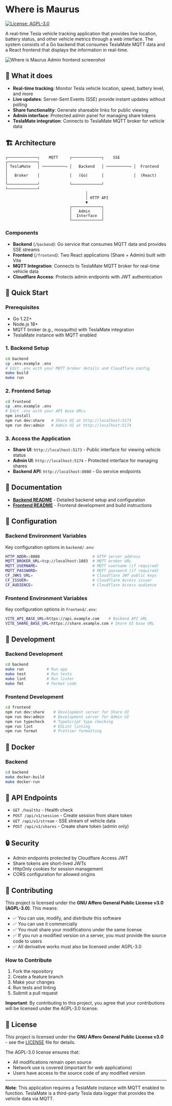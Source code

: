# Where is Maurus

[![License: AGPL-3.0](https://img.shields.io/badge/License-AGPL%203.0-blue.svg)](https://www.gnu.org/licenses/agpl-3.0)

A real-time Tesla vehicle tracking application that provides live location, battery status, and other vehicle metrics through a web interface. The system consists of a Go backend that consumes TeslaMate MQTT data and a React frontend that displays the information in real-time.

![Where is Maurus Admin frontend screenshot](docs/screenshot1.png)

## 🚗 What it does

- **Real-time tracking**: Monitor Tesla vehicle location, speed, battery level, and more
- **Live updates**: Server-Sent Events (SSE) provide instant updates without polling
- **Share functionality**: Generate shareable links for public viewing
- **Admin interface**: Protected admin panel for managing share tokens
- **TeslaMate integration**: Connects to TeslaMate MQTT broker for vehicle data

## 🏗️ Architecture

```
┌─────────────┐    MQTT     ┌─────────────┐    SSE      ┌─────────────┐
│ TeslaMate   │ ──────────→ │   Backend   │ ──────────→ │  Frontend   │
│   Broker    │             │   (Go)      │             │  (React)    │
└─────────────┘             └─────────────┘             └─────────────┘
                                   │
                                   │ HTTP API
                                   ▼
                            ┌─────────────┐
                            │   Admin     │
                            │  Interface  │
                            └─────────────┘
```

### Components

- **Backend** (`/backend`): Go service that consumes MQTT data and provides SSE streams
- **Frontend** (`/frontend`): Two React applications (Share + Admin) built with Vite
- **MQTT Integration**: Connects to TeslaMate MQTT broker for real-time vehicle data
- **Cloudflare Access**: Protects admin endpoints with JWT authentication

## 🚀 Quick Start

### Prerequisites

- Go 1.22+
- Node.js 18+
- MQTT broker (e.g., mosquitto) with TeslaMate integration
- TeslaMate instance with MQTT enabled

### 1. Backend Setup

```bash
cd backend
cp .env.example .env
# Edit .env with your MQTT broker details and Cloudflare config
make build
make run
```

### 2. Frontend Setup

```bash
cd frontend
cp .env.example .env
# Edit .env with your API base URLs
npm install
npm run dev:share   # Share UI at http://localhost:5173
npm run dev:admin   # Admin UI at http://localhost:5174
```

### 3. Access the Application

- **Share UI**: `http://localhost:5173` - Public interface for viewing vehicle status
- **Admin UI**: `http://localhost:5174` - Protected interface for managing shares
- **Backend API**: `http://localhost:8080` - Go service endpoints

## 📖 Documentation

- **[Backend README](backend/README.md)** - Detailed backend setup and configuration
- **[Frontend README](frontend/README.md)** - Frontend development and build instructions

## 🔧 Configuration

### Backend Environment Variables

Key configuration options in `backend/.env`:

```bash
HTTP_ADDR=:8080                       # HTTP server address
MQTT_BROKER_URL=tcp://localhost:1883  # MQTT broker URL
MQTT_USERNAME=                        # MQTT username (if required)
MQTT_PASSWORD=                        # MQTT password (if required)
CF_JWKS_URL=                          # Cloudflare JWT public keys
CF_ISSUER=                            # Cloudflare Access issuer
CF_AUDIENCE=                          # Cloudflare Access audience
```

### Frontend Environment Variables

Key configuration options in `frontend/.env`:

```bash
VITE_API_BASE_URL=https://api.example.com    # Backend API URL
VITE_SHARE_BASE_URL=https://share.example.com # Share UI base URL
```

## 🧪 Development

### Backend Development

```bash
cd backend
make run          # Run app
make test         # Run tests
make lint         # Run linter
make fmt          # Format code
```

### Frontend Development

```bash
cd frontend
npm run dev:share    # Development server for Share UI
npm run dev:admin    # Development server for Admin UI
npm run typecheck    # TypeScript type checking
npm run lint         # ESLint linting
npm run format       # Prettier formatting
```

## 🐳 Docker

### Backend

```bash
cd backend
make docker-build
make docker-run
```

## 📡 API Endpoints

- `GET /healthz` - Health check
- `POST /api/v1/session` - Create session from share token
- `GET /api/v1/stream` - SSE stream of vehicle data
- `POST /api/v1/shares` - Create share token (admin only)

## 🔒 Security

- Admin endpoints protected by Cloudflare Access JWT
- Share tokens are short-lived JWTs
- HttpOnly cookies for session management
- CORS configuration for allowed origins

## 🤝 Contributing

This project is licensed under the **GNU Affero General Public License v3.0 (AGPL-3.0)**. This means:

- ✅ You can use, modify, and distribute this software
- ✅ You can use it commercially
- ✅ You must share your modifications under the same license
- ✅ If you run a modified version on a server, you must provide the source code to users
- ✅ All derivative works must also be licensed under AGPL-3.0

### How to Contribute

1. Fork the repository
2. Create a feature branch
3. Make your changes
4. Run tests and linting
5. Submit a pull request

**Important**: By contributing to this project, you agree that your contributions will be licensed under the AGPL-3.0 license.

## 📄 License

This project is licensed under the **GNU Affero General Public License v3.0** - see the [LICENSE](LICENSE) file for details.

The AGPL-3.0 license ensures that:
- All modifications remain open source
- Network use is covered (important for web applications)
- Users have access to the source code of any modified version

---

**Note**: This application requires a TeslaMate instance with MQTT enabled to function. TeslaMate is a third-party Tesla data logger that provides the vehicle data via MQTT.
